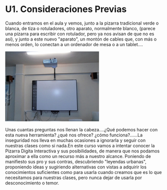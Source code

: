 
# U1. Consideraciones Previas

Cuando entramos en el aula y vemos, junto a la pizarra tradicional verde o blanca, de tiza o rotuladores, otro aparato, normalmente blanco, (parece una pizarra para escribir con rotulador, pero ya nos avisan de que no es así), y junto a este nuevo "aparato", un montón de cables que, con más o menos orden, lo conectan a un ordenador de mesa o a un tablet....

![](img/capturada2.jpg)
<td colspan="2" valign="top">Unas cuantas preguntas nos llenan la cabeza....¿Qué podemos hacer con esta nueva herramienta? ¿qué nos ofrece? ¿cómo funciona?......La inseguridad nos lleva en muchas ocasiones a ignorarla y seguir con nuestras clases como si nada.En este curso vamos a intentar conocer la Pizarra Digita Interactiva y sus posibilidades, de manera que nos podamos aproximar a ella como un recurso más a nuestro alcance. Poniendo de manifiesto sus pro y sus contras, descubriendo "leyendas urbanas", proponiendo ideas y sugiriendo alternativas con vistas a adquirir los conocimientos suficientes como para usarla cuando creamos que es lo que necesitamos para nuestras clases, pero nunca dejar de usarla por desconocimiento o temor.</td>

